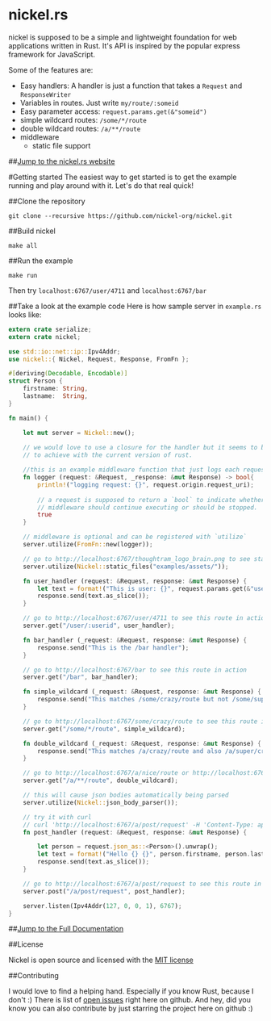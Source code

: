nickel.rs
=======

nickel is supposed to be a simple and lightweight foundation for web applications written in Rust. It's API is inspired by the popular express framework for JavaScript.

Some of the features are:

* Easy handlers: A handler is just a function that takes a `Request` and `ResponseWriter`
* Variables in routes. Just write `my/route/:someid`
* Easy parameter access: `request.params.get(&"someid")`
* simple wildcard routes: `/some/*/route`
* double wildcard routes: `/a/**/route`
* middleware
    * static file support 

##[Jump to the nickel.rs website](http://nickel-org.github.io/site/)

#Getting started
The easiest way to get started is to get the example running and play around with it. Let's do that real quick!

##Clone the repository

```shell
git clone --recursive https://github.com/nickel-org/nickel.git
```

##Build nickel

```shell
make all
```

##Run the example

```shell
make run
```

Then try `localhost:6767/user/4711` and `localhost:6767/bar` 


##Take a look at the example code
Here is how sample server in `example.rs` looks like:

```rust
extern crate serialize;
extern crate nickel;

use std::io::net::ip::Ipv4Addr;
use nickel::{ Nickel, Request, Response, FromFn };

#[deriving(Decodable, Encodable)]
struct Person {
    firstname: String,
    lastname:  String,
}

fn main() {

    let mut server = Nickel::new();
    
    // we would love to use a closure for the handler but it seems to be hard
    // to achieve with the current version of rust.

    //this is an example middleware function that just logs each request
    fn logger (request: &Request, _response: &mut Response) -> bool{
        println!("logging request: {}", request.origin.request_uri);
        
        // a request is supposed to return a `bool` to indicate whether additional
        // middleware should continue executing or should be stopped.
        true
    }

    // middleware is optional and can be registered with `utilize`
    server.utilize(FromFn::new(logger));

    // go to http://localhost:6767/thoughtram_logo_brain.png to see static file serving in action
    server.utilize(Nickel::static_files("examples/assets/"));

    fn user_handler (request: &Request, response: &mut Response) {
        let text = format!("This is user: {}", request.params.get(&"userid".to_string()));
        response.send(text.as_slice());
    }

    // go to http://localhost:6767/user/4711 to see this route in action
    server.get("/user/:userid", user_handler);

    fn bar_handler (_request: &Request, response: &mut Response) { 
        response.send("This is the /bar handler"); 
    }

    // go to http://localhost:6767/bar to see this route in action
    server.get("/bar", bar_handler);

    fn simple_wildcard (_request: &Request, response: &mut Response) { 
        response.send("This matches /some/crazy/route but not /some/super/crazy/route"); 
    }

    // go to http://localhost:6767/some/crazy/route to see this route in action
    server.get("/some/*/route", simple_wildcard);

    fn double_wildcard (_request: &Request, response: &mut Response) { 
        response.send("This matches /a/crazy/route and also /a/super/crazy/route"); 
    }

    // go to http://localhost:6767/a/nice/route or http://localhost:6767/a/super/nice/route to see this route in action
    server.get("/a/**/route", double_wildcard);

    // this will cause json bodies automatically being parsed
    server.utilize(Nickel::json_body_parser());

    // try it with curl
    // curl 'http://localhost:6767/a/post/request' -H 'Content-Type: application/json;charset=UTF-8'  --data-binary $'{ "firstname": "John","lastname": "Connor" }'
    fn post_handler (request: &Request, response: &mut Response) { 

        let person = request.json_as::<Person>().unwrap();
        let text = format!("Hello {} {}", person.firstname, person.lastname);
        response.send(text.as_slice()); 
    }

    // go to http://localhost:6767/a/post/request to see this route in action
    server.post("/a/post/request", post_handler);

    server.listen(Ipv4Addr(127, 0, 0, 1), 6767);
}
```

##[Jump to the Full Documentation](http://nickel-org.github.io/nickel/)

##License

Nickel is open source and licensed with the [MIT license](https://github.com/nickel-org/nickel/blob/master/LICENSE)


##Contributing

I would love to find a helping hand. Especially if you know Rust, because I don't :)
There is list of [open issues](https://github.com/nickel-org/nickel/issues?state=open) right here on github.
And hey, did you know you can also contribute by just starring the project here on github :)
